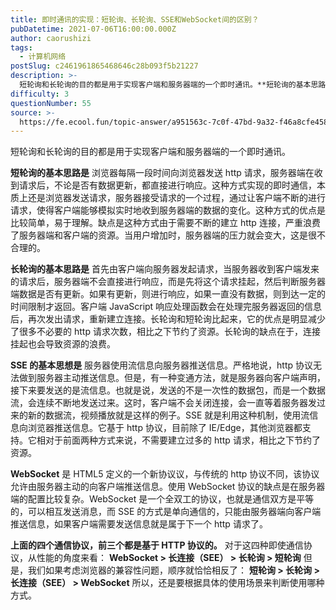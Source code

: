 ```yaml
---
title: 即时通讯的实现：短轮询、长轮询、SSE和WebSocket间的区别？
pubDatetime: 2021-07-06T16:00:00.000Z
author: caorushizi
tags:
  - 计算机网络
postSlug: c2461961865468646c28b093f5b21227
description: >-
  短轮询和长轮询的目的都是用于实现客户端和服务器端的一个即时通讯。**短轮询的基本思路是**浏览器每隔一段时间向浏览器发送http请求，服务器端在收到请求后，不论是否有数据更新，都直接进行响应。这种方式
difficulty: 3
questionNumber: 55
source: >-
  https://fe.ecool.fun/topic-answer/a951563c-7c0f-47bd-9a32-f46a8cfe4585?orderBy=updateTime&order=desc&tagId=16
---
```


短轮询和长轮询的目的都是用于实现客户端和服务器端的一个即时通讯。

**短轮询的基本思路是** 浏览器每隔一段时间向浏览器发送 http 请求，服务器端在收到请求后，不论是否有数据更新，都直接进行响应。这种方式实现的即时通信，本质上还是浏览器发送请求，服务器接受请求的一个过程，通过让客户端不断的进行请求，使得客户端能够模拟实时地收到服务器端的数据的变化。这种方式的优点是比较简单，易于理解。缺点是这种方式由于需要不断的建立 http 连接，严重浪费了服务器端和客户端的资源。当用户增加时，服务器端的压力就会变大，这是很不合理的。

**长轮询的基本思路是** 首先由客户端向服务器发起请求，当服务器收到客户端发来的请求后，服务器端不会直接进行响应，而是先将这个请求挂起，然后判断服务器端数据是否有更新。如果有更新，则进行响应，如果一直没有数据，则到达一定的时间限制才返回。客户端 JavaScript 响应处理函数会在处理完服务器返回的信息后，再次发出请求，重新建立连接。长轮询和短轮询比起来，它的优点是明显减少了很多不必要的 http 请求次数，相比之下节约了资源。长轮询的缺点在于，连接挂起也会导致资源的浪费。

**SSE 的基本思想是** 服务器使用流信息向服务器推送信息。严格地说，http 协议无法做到服务器主动推送信息。但是，有一种变通方法，就是服务器向客户端声明，接下来要发送的是流信息。也就是说，发送的不是一次性的数据包，而是一个数据流，会连续不断地发送过来。这时，客户端不会关闭连接，会一直等着服务器发过来的新的数据流，视频播放就是这样的例子。SSE 就是利用这种机制，使用流信息向浏览器推送信息。它基于 http 协议，目前除了 IE/Edge，其他浏览器都支持。它相对于前面两种方式来说，不需要建立过多的 http 请求，相比之下节约了资源。

**WebSocket** 是 HTML5 定义的一个新协议议，与传统的 http 协议不同，该协议允许由服务器主动的向客户端推送信息。使用 WebSocket 协议的缺点是在服务器端的配置比较复杂。WebSocket 是一个全双工的协议，也就是通信双方是平等的，可以相互发送消息，而 SSE 的方式是单向通信的，只能由服务器端向客户端推送信息，如果客户端需要发送信息就是属于下一个 http 请求了。

**上面的四个通信协议，前三个都是基于 HTTP 协议的。** 对于这四种即使通信协议，从性能的角度来看： **WebSocket > 长连接（SEE） > 长轮询 > 短轮询** 但是，我们如果考虑浏览器的兼容性问题，顺序就恰恰相反了： **短轮询 > 长轮询 > 长连接（SEE） > WebSocket** 所以，还是要根据具体的使用场景来判断使用哪种方式。

